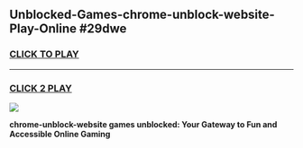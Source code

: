 
## Unblocked-Games-chrome-unblock-website-Play-Online #29dwe
<h3>
<a href="https://news.freeplayer.one?title=chrome-unblock-website&ref=3">CLICK TO PLAY</a></h3>
<hr>

<h3>
<a href="https://news.freeplayer.one?title=chrome-unblock-website&ref=3">CLICK 2 PLAY</a>
  
</h3>

<a href="https://news.freeplayer.one?title=chrome-unblock-website&ref=3"><img src="https://clearcache.store/games.png"></a>


**chrome-unblock-website games unblocked: Your Gateway to Fun and Accessible Online Gaming**
